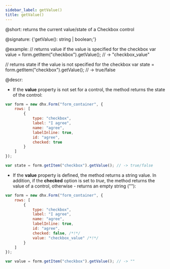 ```yaml
---
sidebar_label: getValue()
title: getValue()
---          
```


@short: returns the current value/state of a Checkbox control

@signature: {'getValue(): string | boolean;'}

@example:
// returns value if the value is specified for the checkbox
var value = form.getItem("checkbox").getValue(); // -> "checkbox_value"

// returns state if the value is not specified for the checkbox
var state = form.getItem("checkbox").getValue(); // -> true/false

@descr:

- If the **value** property is not set for a control, the method returns the state of the control:

~~~js
var form = new dhx.Form("form_container", {
    rows: [
        {   
            type: "checkbox",
            label: "I agree",
            name: "agree",
            labelInline: true,
            id: "agree",
            checked: true 
        }
    ]
});

var state = form.getItem("checkbox").getValue(); // -> true/false
~~~

- If the **value** property is defined, the method returns a string value. In addition, if the **checked** option is set to *true*, the method returns the value of a control, otherwise - returns an empty string (""):

~~~js
var form = new dhx.Form("form_container", {
    rows: [
        {   
            type: "checkbox",
            label: "I agree",
            name: "agree",
            labelInline: true,
            id: "agree",
            checked: false, /*!*/
            value: "checkbox_value" /*!*/
        }
    ]
});

var value = form.getItem("checkbox").getValue(); // -> ""
~~~
